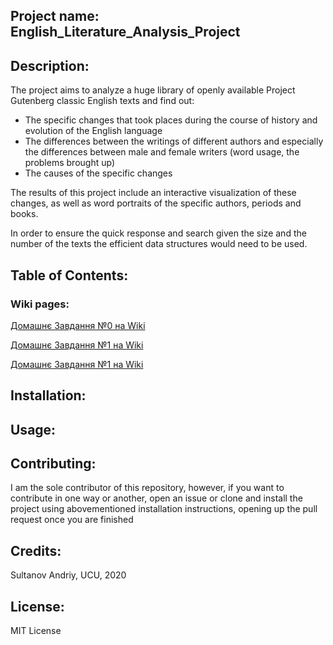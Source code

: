 ## Project name: English_Literature_Analysis_Project

## Description: 

The project aims to analyze a huge library of openly available Project Gutenberg classic English texts and find out:
* The specific changes that took places during the course of history and evolution of the English language
* The differences between the writings of different authors and especially the differences between male and female writers (word usage, the problems brought up)
* The causes of the specific changes

The results of this project include an interactive visualization of these changes, as well as word portraits of the specific authors, periods and books.

In order to ensure the quick response and search given the size and the number of the texts the efficient data structures would need to be used.

## Table of Contents: 

### Wiki pages:

[Домашнє Завдання №0 на Wiki](https://github.com/LastGenius-edu/homeworks_project/wiki/1.-Домашнє-завдання-№0)

[Домашнє Завдання №1 на Wiki](https://github.com/LastGenius-edu/homeworks_project/wiki/2.-Домашнє-завдання-№1)

[Домашнє Завдання №1 на Wiki](https://github.com/LastGenius-edu/homeworks_project/wiki/3.-Домашнє-завдання-№2)

## Installation: 

## Usage: 

## Contributing: 

I am the sole contributor of this repository, however, if you want to contribute in one way or another, open an issue or clone and install the project using abovementioned installation instructions, opening up the pull request once you are finished

## Credits: 

Sultanov Andriy, UCU, 2020

## License:  

MIT License

